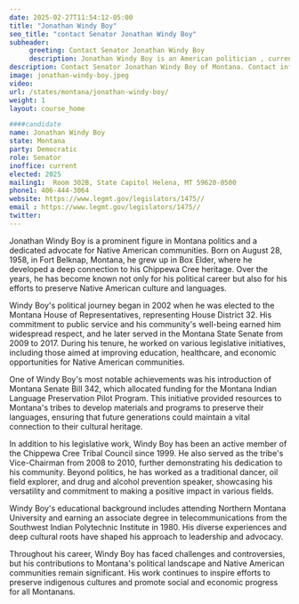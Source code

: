 ```yaml
---
date: 2025-02-27T11:54:12-05:00
title: "Jonathan Windy Boy"
seo_title: "contact Senator Jonathan Windy Boy"
subheader:
     greeting: Contact Senator Jonathan Windy Boy
     description: Jonathan Windy Boy is an American politician , currently serving as a member of the Montana State Senate, representing District 16. He assumed office on January 6, 2025. His current term ends on January 3, 2029.
description: Contact Senator Jonathan Windy Boy of Montana. Contact information for Jonathan Windy Boy includes email address, phone number, and mailing address.
image: jonathan-windy-boy.jpeg
video:
url: /states/montana/jonathan-windy-boy/
weight: 1
layout: course_home

####candidate
name: Jonathan Windy Boy
state: Montana
party: Democratic
role: Senator
inoffice: current
elected: 2025
mailing1:  Room 302B, State Capitol Helena, MT 59620-0500
phone1: 406-444-3064
website: https://www.legmt.gov/legislators/1475//
email : https://www.legmt.gov/legislators/1475//
twitter:
---
```

Jonathan Windy Boy is a prominent figure in Montana politics and a dedicated advocate for Native American communities. Born on August 28, 1958, in Fort Belknap, Montana, he grew up in Box Elder, where he developed a deep connection to his Chippewa Cree heritage. Over the years, he has become known not only for his political career but also for his efforts to preserve Native American culture and languages.

Windy Boy's political journey began in 2002 when he was elected to the Montana House of Representatives, representing House District 32. His commitment to public service and his community's well-being earned him widespread respect, and he later served in the Montana State Senate from 2009 to 2017. During his tenure, he worked on various legislative initiatives, including those aimed at improving education, healthcare, and economic opportunities for Native American communities.

One of Windy Boy's most notable achievements was his introduction of Montana Senate Bill 342, which allocated funding for the Montana Indian Language Preservation Pilot Program. This initiative provided resources to Montana's tribes to develop materials and programs to preserve their languages, ensuring that future generations could maintain a vital connection to their cultural heritage.

In addition to his legislative work, Windy Boy has been an active member of the Chippewa Cree Tribal Council since 1999. He also served as the tribe's Vice-Chairman from 2008 to 2010, further demonstrating his dedication to his community. Beyond politics, he has worked as a traditional dancer, oil field explorer, and drug and alcohol prevention speaker, showcasing his versatility and commitment to making a positive impact in various fields.

Windy Boy's educational background includes attending Northern Montana University and earning an associate degree in telecommunications from the Southwest Indian Polytechnic Institute in 1980. His diverse experiences and deep cultural roots have shaped his approach to leadership and advocacy.

Throughout his career, Windy Boy has faced challenges and controversies, but his contributions to Montana's political landscape and Native American communities remain significant. His work continues to inspire efforts to preserve indigenous cultures and promote social and economic progress for all Montanans.
